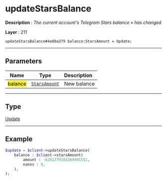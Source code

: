 # updateStarsBalance

**Description** : *The current account's Telegram Stars balance » has changed*

**Layer** : 211

```tl
updateStarsBalance#4e80a379 balance:StarsAmount = Update;
```

---

## Parameters

| Name | Type | Description |
| :---: | :---: | :--- |
| <mark>balance</mark> | [`StarsAmount`](type/StarsAmount) | New balance |

---

## Type

[Update](type/Update)

---

## Example

```php
$update = $client->updateStarsBalance(
	balance : $client->starsAmount(
		amount : -6261379183269401551,
		nanos : 9,
	),
);
```